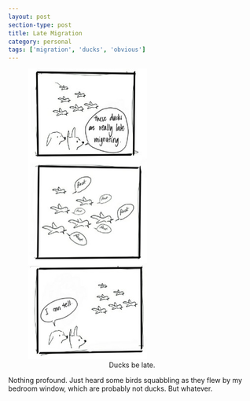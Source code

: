 ```yaml
---
layout: post
section-type: post
title: Late Migration
category: personal
tags: ['migration', 'ducks', 'obvious']
---
```


<figure>
	<img src="/img/2019-02-13/migration.jpg">
	<figcaption align="center">Ducks be late.</figcaption>
</figure>

Nothing profound. Just heard some birds squabbling as they flew by my bedroom window, which are probably not ducks. But whatever.
